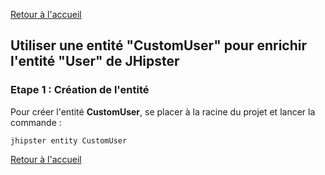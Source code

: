 [Retour à l'accueil](../index.md)

## Utiliser une entité "CustomUser" pour enrichir l'entité "User" de JHipster

### Etape 1 : Création de l'entité

Pour créer l'entité **CustomUser**, se placer à la racine du projet et lancer la commande :

```
jhipster entity CustomUser
```

[Retour à l'accueil](../index.md)
